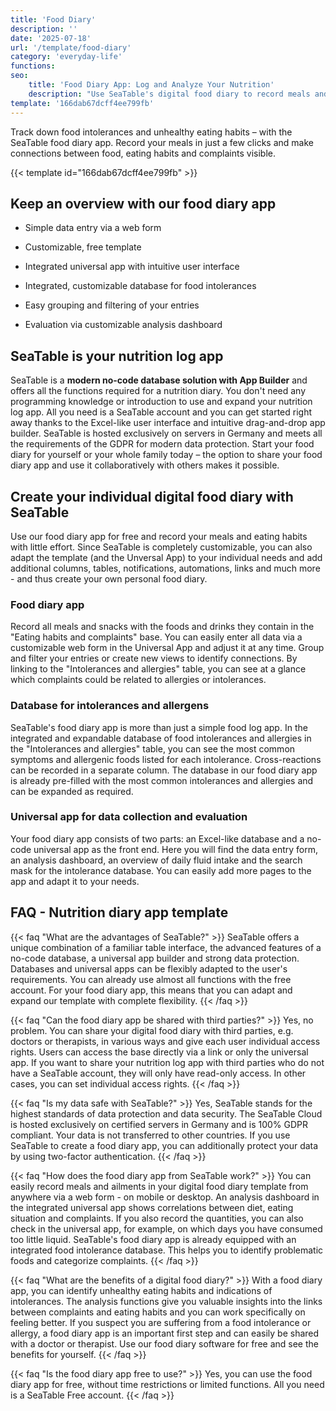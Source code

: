 ```yaml
---
title: 'Food Diary'
description: ''
date: '2025-07-18'
url: '/template/food-diary'
category: 'everyday-life'
functions:
seo:
    title: 'Food Diary App: Log and Analyze Your Nutrition'
    description: "Use SeaTable's digital food diary to record meals and intolerances. Get insights into eating habits with customizable analysis."
template: '166dab67dcff4ee799fb'
---
```


Track down food intolerances and unhealthy eating habits – with the SeaTable food diary app. Record your meals in just a few clicks and make connections between food, eating habits and complaints visible.

{{< template id="166dab67dcff4ee799fb" >}}

## Keep an overview with our food diary app

* Simple data entry via a web form

* Customizable, free template

* Integrated universal app with intuitive user interface

* Integrated, customizable database for food intolerances

* Easy grouping and filtering of your entries

* Evaluation via customizable analysis dashboard

## SeaTable is your nutrition log app

SeaTable is a **modern no-code database solution with App Builder** and offers all the functions required for a nutrition diary. You don't need any programming knowledge or introduction to use and expand your nutrition log app. All you need is a SeaTable account and you can get started right away thanks to the Excel-like user interface and intuitive drag-and-drop app builder. SeaTable is hosted exclusively on servers in Germany and meets all the requirements of the GDPR for modern data protection. Start your food diary for yourself or your whole family today – the option to share your food diary app and use it collaboratively with others makes it possible.

## Create your individual digital food diary with SeaTable

Use our food diary app for free and record your meals and eating habits with little effort. Since SeaTable is completely customizable, you can also adapt the template (and the Unversal App) to your individual needs and add additional columns, tables, notifications, automations, links and much more - and thus create your own personal food diary.

### Food diary app

Record all meals and snacks with the foods and drinks they contain in the "Eating habits and complaints" base. You can easily enter all data via a customizable web form in the Universal App and adjust it at any time. Group and filter your entries or create new views to identify connections. By linking to the "Intolerances and allergies" table, you can see at a glance which complaints could be related to allergies or intolerances.

### Database for intolerances and allergens

SeaTable's food diary app is more than just a simple food log app. In the integrated and expandable database of food intolerances and allergies in the "Intolerances and allergies" table, you can see the most common symptoms and allergenic foods listed for each intolerance. Cross-reactions can be recorded in a separate column. The database in our food diary app is already pre-filled with the most common intolerances and allergies and can be expanded as required.

### Universal app for data collection and evaluation

Your food diary app consists of two parts: an Excel-like database and a no-code universal app as the front end. Here you will find the data entry form, an analysis dashboard, an overview of daily fluid intake and the search mask for the intolerance database. You can easily add more pages to the app and adapt it to your needs.

## FAQ - Nutrition diary app template

{{< faq "What are the advantages of SeaTable?" >}}
SeaTable offers a unique combination of a familiar table interface, the advanced features of a no-code database, a universal app builder and strong data protection. Databases and universal apps can be flexibly adapted to the user's requirements. You can already use almost all functions with the free account. For your food diary app, this means that you can adapt and expand our template with complete flexibility.
{{< /faq >}}

{{< faq "Can the food diary app be shared with third parties?" >}}
Yes, no problem. You can share your digital food diary with third parties, e.g. doctors or therapists, in various ways and give each user individual access rights. Users can access the base directly via a link or only the universal app. If you want to share your nutrition log app with third parties who do not have a SeaTable account, they will only have read-only access. In other cases, you can set individual access rights.
{{< /faq >}}

{{< faq "Is my data safe with SeaTable?" >}}
Yes, SeaTable stands for the highest standards of data protection and data security. The SeaTable Cloud is hosted exclusively on certified servers in Germany and is 100% GDPR compliant. Your data is not transferred to other countries. If you use SeaTable to create a food diary app, you can additionally protect your data by using two-factor authentication.
{{< /faq >}}

{{< faq "How does the food diary app from SeaTable work?" >}}
You can easily record meals and ailments in your digital food diary template from anywhere via a web form - on mobile or desktop. An analysis dashboard in the integrated universal app shows correlations between diet, eating situation and complaints. If you also record the quantities, you can also check in the universal app, for example, on which days you have consumed too little liquid. SeaTable's food diary app is already equipped with an integrated food intolerance database. This helps you to identify problematic foods and categorize complaints.
{{< /faq >}}

{{< faq "What are the benefits of a digital food diary?" >}}
With a food diary app, you can identify unhealthy eating habits and indications of intolerances. The analysis functions give you valuable insights into the links between complaints and eating habits and you can work specifically on feeling better. If you suspect you are suffering from a food intolerance or allergy, a food diary app is an important first step and can easily be shared with a doctor or therapist. Use our food diary software for free and see the benefits for yourself.
{{< /faq >}}

{{< faq "Is the food diary app free to use?" >}}
Yes, you can use the food diary app for free, without time restrictions or limited functions. All you need is a SeaTable Free account.
{{< /faq >}}